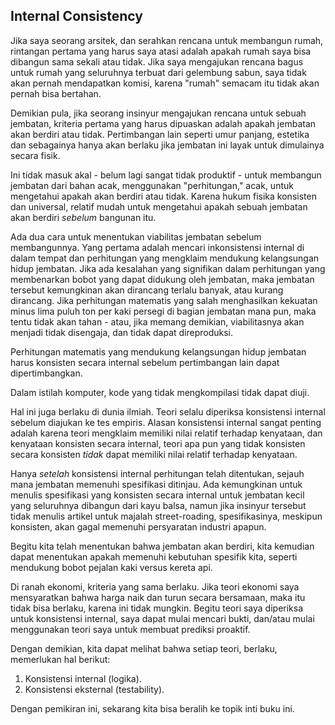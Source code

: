 ## Internal Consistency

Jika saya seorang arsitek, dan serahkan rencana untuk membangun rumah, rintangan pertama yang harus saya atasi adalah apakah rumah saya bisa dibangun sama sekali atau tidak. Jika saya mengajukan rencana bagus untuk rumah yang seluruhnya terbuat dari gelembung sabun, saya tidak akan pernah mendapatkan komisi, karena "rumah" semacam itu tidak akan pernah bisa bertahan.

Demikian pula, jika seorang insinyur mengajukan rencana untuk sebuah jembatan, kriteria pertama yang harus dipuaskan adalah apakah jembatan akan berdiri atau tidak. Pertimbangan lain seperti umur panjang, estetika dan sebagainya hanya akan berlaku jika jembatan ini layak untuk dimulainya secara fisik.

Ini tidak masuk akal - belum lagi sangat tidak produktif - untuk membangun jembatan dari bahan acak, menggunakan "perhitungan," acak, untuk mengetahui apakah akan berdiri atau tidak. Karena hukum fisika konsisten dan universal, relatif mudah untuk mengetahui apakah sebuah jembatan akan berdiri *sebelum* bangunan itu.

Ada dua cara untuk menentukan viabilitas jembatan sebelum membangunnya. Yang pertama adalah mencari inkonsistensi internal di dalam tempat dan perhitungan yang mengklaim mendukung kelangsungan hidup jembatan. Jika ada kesalahan yang signifikan dalam perhitungan yang membenarkan bobot yang dapat didukung oleh jembatan, maka jembatan tersebut kemungkinan akan dirancang terlalu banyak, atau kurang dirancang. Jika perhitungan matematis yang salah menghasilkan kekuatan minus lima puluh ton per kaki persegi di bagian jembatan mana pun, maka tentu tidak akan tahan - atau, jika memang demikian, viabilitasnya akan menjadi tidak disengaja, dan tidak dapat direproduksi.

Perhitungan matematis yang mendukung kelangsungan hidup jembatan harus konsisten secara internal sebelum pertimbangan lain dapat dipertimbangkan.

Dalam istilah komputer, kode yang tidak mengkompilasi tidak dapat diuji.

Hal ini juga berlaku di dunia ilmiah. Teori selalu diperiksa konsistensi internal sebelum diajukan ke tes empiris. Alasan konsistensi internal sangat penting adalah karena teori mengklaim memiliki nilai relatif terhadap kenyataan, dan kenyataan konsisten secara internal, teori apa pun yang tidak konsisten secara konsisten *tidak* dapat memiliki nilai relatif terhadap kenyataan.

Hanya *setelah* konsistensi internal perhitungan telah ditentukan, sejauh mana jembatan memenuhi spesifikasi ditinjau. Ada kemungkinan untuk menulis spesifikasi yang konsisten secara internal untuk jembatan kecil yang seluruhnya dibangun dari kayu balsa, namun jika insinyur tersebut tidak menulis artikel untuk majalah street-roading, spesifikasinya, meskipun konsisten, akan gagal memenuhi persyaratan industri apapun.

Begitu kita telah menentukan bahwa jembatan akan berdiri, kita kemudian dapat menentukan apakah memenuhi kebutuhan spesifik kita, seperti mendukung bobot pejalan kaki versus kereta api.

Di ranah ekonomi, kriteria yang sama berlaku. Jika teori ekonomi saya mensyaratkan bahwa harga naik dan turun secara bersamaan, maka itu tidak bisa berlaku, karena ini tidak mungkin. Begitu teori saya diperiksa untuk konsistensi internal, saya dapat mulai mencari bukti, dan/atau mulai menggunakan teori saya untuk membuat prediksi proaktif.

Dengan demikian, kita dapat melihat bahwa setiap teori, berlaku, memerlukan hal berikut:

1. Konsistensi internal (logika).
2. Konsistensi eksternal (testability).

Dengan pemikiran ini, sekarang kita bisa beralih ke topik inti buku ini.